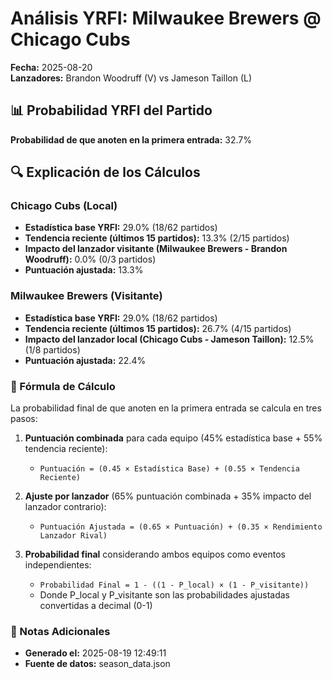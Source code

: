 # Análisis YRFI: Milwaukee Brewers @ Chicago Cubs

**Fecha:** 2025-08-20  
**Lanzadores:** Brandon Woodruff (V) vs Jameson Taillon (L)

## 📊 Probabilidad YRFI del Partido

**Probabilidad de que anoten en la primera entrada:** 32.7%

## 🔍 Explicación de los Cálculos

### Chicago Cubs (Local)
- **Estadística base YRFI:** 29.0% (18/62 partidos)
- **Tendencia reciente (últimos 15 partidos):** 13.3% (2/15 partidos)
- **Impacto del lanzador visitante (Milwaukee Brewers - Brandon Woodruff):** 0.0% (0/3 partidos)
- **Puntuación ajustada:** 13.3%

### Milwaukee Brewers (Visitante)
- **Estadística base YRFI:** 29.0% (18/62 partidos)
- **Tendencia reciente (últimos 15 partidos):** 26.7% (4/15 partidos)
- **Impacto del lanzador local (Chicago Cubs - Jameson Taillon):** 12.5% (1/8 partidos)
- **Puntuación ajustada:** 22.4%

### 📝 Fórmula de Cálculo

La probabilidad final de que anoten en la primera entrada se calcula en tres pasos:

1. **Puntuación combinada** para cada equipo (45% estadística base + 55% tendencia reciente):
   - `Puntuación = (0.45 × Estadística Base) + (0.55 × Tendencia Reciente)`

2. **Ajuste por lanzador** (65% puntuación combinada + 35% impacto del lanzador contrario):
   - `Puntuación Ajustada = (0.65 × Puntuación) + (0.35 × Rendimiento Lanzador Rival)`

3. **Probabilidad final** considerando ambos equipos como eventos independientes:
   - `Probabilidad Final = 1 - ((1 - P_local) × (1 - P_visitante))`
   - Donde P_local y P_visitante son las probabilidades ajustadas convertidas a decimal (0-1)

### 📌 Notas Adicionales

- **Generado el:** 2025-08-19 12:49:11
- **Fuente de datos:** season_data.json

